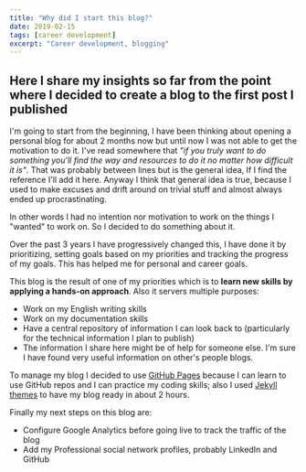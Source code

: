 ```yaml
---
title: "Why did I start this blog?"
date: 2019-02-15
tags: [career development]
excerpt: "Career development, blogging"
---
```


## Here I share my insights so far from the point where I decided to create a blog to the first post I published

I'm going to start from the beginning, I have been thinking about opening a personal blog for about 2 months now but until now I was not able to get the motivation to do it. I've read somewhere that *"if you truly want to do something you'll find the way and resources to do it no matter how difficult it is"*. That was probably between lines but is the general idea, If I find the reference I'll add it here. Anyway I think that general idea is true, because I used to make excuses and drift around on trivial stuff and almost always ended up procrastinating.

In other words I had no intention nor motivation to work on the things I "wanted" to work on. So I decided to do something about it.

Over the past 3 years I have progressively changed this, I have done it by prioritizing, setting goals based on my priorities and tracking the progress of my goals. This has helped me for personal and career goals.

This blog is the result of one of my priorities which is to **learn new skills by applying a hands-on approach**. Also it servers multiple purposes:
* Work on my English writing skills
* Work on my documentation skills
* Have a central repository of information I can look back to (particularly for the technical information I plan to publish)
* The information I share here might be of help for someone else. I'm sure I have found very useful information on other's people blogs.

To manage my blog I decided to use [GitHub Pages](https://pages.github.com/) because I can learn to use GitHub repos and I can practice my coding skills; also I used [Jekyll themes](https://jekyllrb.com/) to have my blog ready in about 2 hours.

Finally my next steps on this blog are:
- Configure Google Analytics before going live to track the traffic of the blog
- Add my Professional social network profiles, probably LinkedIn and GitHub
